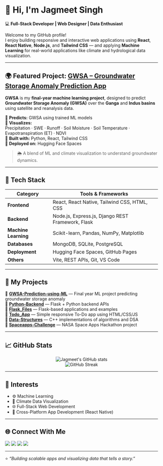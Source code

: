 # 👋 Hi, I'm Jagmeet Singh

💻 **Full-Stack Developer | Web Designer | Data Enthusiast**

Welcome to my GitHub profile!  
I enjoy building responsive and interactive web applications using **React**, **React Native**, **Node.js**, and **Tailwind CSS** — and applying **Machine Learning** for real-world applications like climate and hydrological data visualization.

---

## 🌍 Featured Project: [GWSA – Groundwater Storage Anomaly Prediction App](https://huggingface.co/spaces/your-username/GWSA)

**GWSA** is my **final-year machine learning project**, designed to predict **Groundwater Storage Anomaly (GWSA)** over the **Ganga** and **Indus basins** using satellite and reanalysis data.

🔹 **Predicts:** GWSA using trained ML models  
🔹 **Visualizes:**  
  Precipitation · SWE · Runoff · Soil Moisture · Soil Temperature · Evapotranspiration (ET) · NDVI  
🔹 **Built with:** Python, React, Tailwind CSS  
🔹 **Deployed on:** Hugging Face Spaces

> 🌦️ A blend of ML and climate visualization to understand groundwater dynamics.

---

## 🧠 Tech Stack

| Category | Tools & Frameworks |
|-----------|--------------------|
| **Frontend** | React, React Native, Tailwind CSS, HTML, CSS |
| **Backend** | Node.js, Express.js, Django REST Framework, Flask |
| **Machine Learning** | Scikit-learn, Pandas, NumPy, Matplotlib |
| **Databases** | MongoDB, SQLite, PostgreSQL |
| **Deployment** | Hugging Face Spaces, GitHub Pages |
| **Others** | Vite, REST APIs, Git, VS Code |

---

## 🧩 My Projects

🔹 [**GWSA-Prediction-using-ML**](https://github.com/Jagmeetsingh-32/GWSA-Prediction-using-ML) — Final year ML project predicting groundwater storage anomaly  
🔹 [**Python-Backend**](https://github.com/Jagmeetsingh-32/Python-Backend) — Flask + Python backend APIs  
🔹 [**Flask_Files**](https://github.com/Jagmeetsingh-32/Flask_Files) — Flask-based applications and examples  
🔹 [**Todo_App**](https://github.com/Jagmeetsingh-32/Todo_App) — Simple responsive To-Do app using HTML/CSS/JS  
🔹 [**Data-Structures**](https://github.com/Jagmeetsingh-32/Data-Structures) — C++ implementations of algorithms and DSA  
🔹 [**Spaceapps-Challenge**](https://github.com/Jagmeetsingh-32/Spaceapps-Challenge) — NASA Space Apps Hackathon project  

---

## 📈 GitHub Stats

<p align="center">
  <img src="https://github-readme-stats.vercel.app/api?username=Jagmeetsingh-32&show_icons=true&theme=tokyonight" alt="Jagmeet's GitHub stats" />
  <br />
  <img src="https://github-readme-streak-stats.herokuapp.com/?user=Jagmeetsingh-32&theme=tokyonight" alt="GitHub Streak" />
</p>

---

## 🧭 Interests

- ⚙️ Machine Learning  
- 🎨 Climate Data Visualization  
- 🌐 Full-Stack Web Development  
- 📱 Cross-Platform App Development (React Native)

---

## 🌐 Connect With Me

<p align="left">
  <a href="https://huggingface.co/your-username"><img src="https://img.shields.io/badge/HuggingFace-yellow?style=flat-square&logo=huggingface&logoColor=black" /></a>
  <a href="https://github.com/Jagmeetsingh-32"><img src="https://img.shields.io/badge/GitHub-181717?style=flat-square&logo=github&logoColor=white" /></a>
  <a href="https://www.linkedin.com/in/your-linkedin/"><img src="https://img.shields.io/badge/LinkedIn-0077B5?style=flat-square&logo=linkedin&logoColor=white" /></a>
  <a href="mailto:your-email@gmail.com"><img src="https://img.shields.io/badge/Email-D14836?style=flat-square&logo=gmail&logoColor=white" /></a>
</p>

---

⭐️ _“Building scalable apps and visualizing data that tells a story.”_

